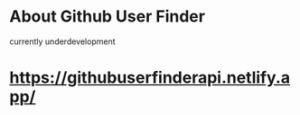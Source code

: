 # About Github User Finder 
currently underdevelopment

# https://githubuserfinderapi.netlify.app/

